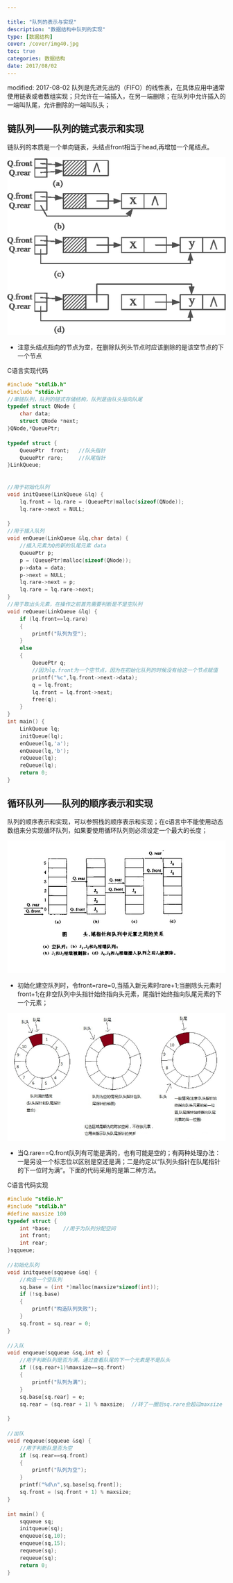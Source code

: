 ```yaml
---

title: "队列的表示与实现"
description: "数据结构中队列的实现"
type: [数据结构]
cover: /cover/img40.jpg
toc: true
categories: 数据结构
date: 2017/08/02
---
```


modified: 2017-08-02
队列是先进先出的（FIFO）的线性表，在具体应用中通常使用链表或者数组实现；只允许在一端插入，在另一端删除；在队列中允许插入的一端叫队尾，允许删除的一端叫队头；
<!--more-->
## 链队列——队列的链式表示和实现

链队列的本质是一个单向链表，头结点front相当于head,再增加一个尾结点。

![](/public/img/DataStructure/002.gif)


* 注意头结点指向的节点为空，在删除队列头节点时应该删除的是该空节点的下一个节点


C语言实现代码

```c
#include "stdlib.h"
#include "stdio.h"
//单链队列，队列的链式存储结构，队列是由队头指向队尾
typedef struct QNode {
	char data;
	struct QNode *next;
}QNode,*QueuePtr;

typedef struct {
	QueuePtr  front;   //队头指针
	QueuePtr rare;     //队尾指针
}LinkQueue;


//用于初始化队列
void initQueue(LinkQueue &lq) {
	lq.front = lq.rare = (QueuePtr)malloc(sizeof(QNode));
	lq.rare->next = NULL;

}
//用于插入队列
void enQueue(LinkQueue &lq,char data) {
	//插入元素为Q的新的队尾元素 data
	QueuePtr p;
	p = (QueuePtr)malloc(sizeof(QNode));
	p->data = data;
	p->next = NULL;
	lq.rare->next = p;
	lq.rare = lq.rare->next;
}
//用于取出头元素，在操作之前首先需要判断是不是空队列
void reQueue(LinkQueue &lq) {
	if (lq.front==lq.rare)
	{
		printf("队列为空");
	}
	else
	{
		QueuePtr q;
        //因为lq.front为一个空节点，因为在初始化队列的时候没有给这一个节点赋值
		printf("%c",lq.front->next->data);  
		q = lq.front;
		lq.front = lq.front->next;
		free(q);
	}
}
int main() {
	LinkQueue lq;
	initQueue(lq);
	enQueue(lq,'a');
	enQueue(lq,'b');
	reQueue(lq);
	reQueue(lq);
	return 0;
}

```

## 循环队列——队列的顺序表示和实现

队列的顺序表示和实现，可以参照栈的顺序表示和实现；在c语言中不能使用动态数组来分实现循环队列，如果要使用循环队列则必须设定一个最大的长度；

![](/public/img/DataStructure/004.jpg)


* 初始化建空队列时，令front=rare=0,当插入新元素时rare+1;当删除头元素时front+1;在非空队列中头指针始终指向头元素，尾指针始终指向队尾元素的下一个元素；

![](/public/img/DataStructure/003.jpg)


* 当Q.rare==Q.front队列有可能是满的，也有可能是空的；有两种处理办法：一是另设一个标志位以区别是空还是满；二是约定以“队列头指针在队尾指针的下一位时为满”。下面的代码采用的是第二种方法。

C语言代码实现

```c
#include "stdio.h"
#include "stdlib.h"
#define maxsize 100
typedef struct {
	int *base;    //用于为队列分配空间
	int front;
	int rear;
}sqqueue;

//初始化队列
void initqueue(sqqueue &sq) {
	//构造一个空队列
	sq.base = (int *)malloc(maxsize*sizeof(int));
	if (!sq.base)
	{
		printf("构造队列失败");
	}
	sq.front = sq.rear = 0;
}

//入队
void enqueue(sqqueue &sq,int e) {
	//用于判断队列是否为满，通过查看队尾的下一个元素是不是队头
	if ((sq.rear+1)%maxsize==sq.front)
	{
		printf("队列为满");
	}
	sq.base[sq.rear] = e;
	sq.rear = (sq.rear + 1) % maxsize;  //转了一圈后sq.rare会超过maxsize

}

//出队
void requeue(sqqueue &sq) {
	//用于判断队是否为空
	if (sq.rear==sq.front)
	{
		printf("队列为空");
	}
	printf("%d\n",sq.base[sq.front]);
	sq.front = (sq.front + 1) % maxsize;
}

int main() {
	sqqueue sq;
	initqueue(sq);
	enqueue(sq,10);
	enqueue(sq,15);
	requeue(sq);
	requeue(sq);
	return 0;
}

```
